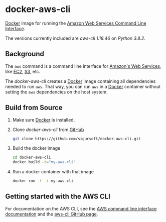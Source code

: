 docker-aws-cli
==============

[Docker](https://www.docker.com) image for running the [Amazon Web Services Command Line Interface](http://aws.amazon.com/cli/).

The versions currently included are *aws-cli 1.18.46* on *Python 3.8.2*.

Background
----------

The `aws` command is a command line interface for [Amazon's Web Services](http://aws.amazon.com),
like [EC2](http://aws.amazon.com/ec2), [S3](http://aws.amazon.com/s3/), etc.

The _docker-aws-cli_ creates a [Docker](https://www.docker.com) image containing all dependencies needed to run `aws`. That way, you can run `aws` in a [Docker](https://www.docker.com) container without setting the `aws` dependencies on the host system.

Build from Source
-----------------

1. Make sure [Docker](https://www.docker.com) is installed.
3. Clone _docker-aws-cli_ from [GitHub](https://github.com/sigursoft/docker-aws-cli)

   ```bash
   git clone https://github.com/sigursoft/docker-aws-cli.git
   ```
4. Build the docker image

   ```bash
   cd docker-aws-cli
   docker build -t="my-aws-cli" .
   ```

5. Run a docker container with that image

   ```bash
   docker run -t -i my-aws-cli
   ```

Getting started with the AWS CLI
--------------------------------

For documentation on the AWS CLI, see the [AWS command line interface documentation](http://aws.amazon.com/documentation/cli/) and the [aws-cli GitHub page](https://github.com/aws/aws-cli).

